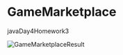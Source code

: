 # GameMarketplace
javaDay4Homework3


![GameMarketplaceResult](https://user-images.githubusercontent.com/29799017/117228359-93196180-ae21-11eb-8700-643fa341aba5.png)
